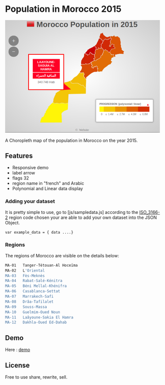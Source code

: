 # Population in Morocco 2015
![image](https://raw.githubusercontent.com/grandemosqueeepinal/population/master/population/images/map.png)

A Choropleth map of the population in Morocco on the year 2015.

## Features
* Responsive demo
* label arrow
* flags 32
* region name in "french" and Arabic
* Polynomial and Linear data display 

### Adding your dataset 
It is pretty simple to use, go to [js/sampledata.js] according to the [ISO_3166-2] region code chosen your are able to add your own dataset into the JSON Object.

```sh
var example_data = { data ....}
```

### Regions
The regions of Morocco are visible on the details below: 
```sh
MA-01	Tanger-Tétouan-Al Hoceïma
MA-02	L'Oriental	
MA-03	Fès-Meknès
MA-04	Rabat-Salé-Kénitra
MA-05	Béni Mellal-Khénifra
MA-06	Casablanca-Settat
MA-07	Marrakech-Safi
MA-08	Drâa-Tafilalet
MA-09	Souss-Massa
MA-10	Guelmim-Oued Noun
MA-11	Laâyoune-Sakia El Hamra
MA-12	Dakhla-Oued Ed-Dahab
```

## Demo
Here : [demo]

## License
Free to use share, rewrite, sell.

[comment]: #
   [ISO_3166-2]: <https://fr.wikipedia.org/wiki/ISO_3166-2:MA>
   [demo]: <https://raw.githubusercontent.com/grandemosqueeepinal/population/master/population/images/map.png>
